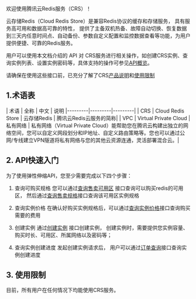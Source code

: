 欢迎使用腾讯云Redis服务（CRS）！

云存储Redis（Cloud Redis Store）是兼容Redis协议的缓存和存储服务， 具有服务高可用和数据高可靠的特性， 提供了主备双机热备、故障自动切换、恢复数据到三天内任意时间点、自动备份、参数自定义配置和监控数据查看等功能，为用户提供便捷、可靠的Redis服务。

用户可以使用本文档介绍的 API 对 CRS服务进行相关操作，如创建CRS实例、查询实例列表、设置实例密码等，具体支持的操作可参见[API概览](https://www.qcloud.com/doc/api/260/1749)。

请确保在使用这些接口前，已充分了解了CRS[产品说明](https://www.qcloud.com/doc/product/239/3205)和[使用限制](https://www.qcloud.com/doc/product/239/4073)

## 1.术语表

| 术语 | 全称 | 中文 | 说明
|---------|---------|---------|
| CRS | Cloud Redis Store |  云存储Redis |  腾讯云Redis云服务的简称|
| VPC	| Virtual Private Cloud	|私有网络 |	私有网络（Virtual Private Cloud）能帮助您在腾讯云构建出独立的网络空间，您可以自定义网段划分和IP地址、自定义路由策略等。您也可以通过公网/专线建立VPN隧道将私有网络与您的其他云资源连通，灵活部署混合云。|

## 2. API快速入门
为了使用弹性伸缩API，您至少需要完成以下四个步骤：

1) 查询可购买规格
您可以通过[查询售卖可用区](https://www.qcloud.com/doc/api/260/4951) 接口查询可以购买redis的可用区， 然后通过[查询售卖规格](https://www.qcloud.com/doc/api/260/4974)接口查询该可用区实例规格

2) 查询实例价格
在确认好购买实例规格后，可以通过[查询实例价格](https://www.qcloud.com/doc/api/260/5324)接口查询购买需要的费用

3) 创建实例
通过[创建实例](https://www.qcloud.com/doc/api/260/5325) 接口创建实例， 创建实例时，需要提供您实例容量、购买时长、可用区、所属网络以及密码等；

4) 查询实例创建进度
发起创建实例请求后， 用户可以通过[订单查询](https://www.qcloud.com/doc/api/260/5329)接口查询实例创建进度
	
## 3. 使用限制
目前，所有用户在任何情况下均能使用CRS服务。

